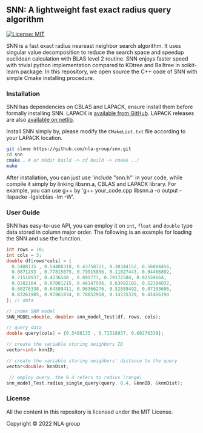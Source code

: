 ## SNN: A lightweight fast exact radius query algorithm

[![License: MIT](https://img.shields.io/badge/License-MIT-yellow.svg)](https://opensource.org/licenses/MIT)

SNN is a fast exact radius neareast neighbor search algorithm. It uses singular value decomposition to reduce the search space and speedup euclidean calculation with BLAS level 2 routine.  SNN enjoys faster speed with trivial python implementation compared to KDtree and Balltree in scikit-learn package. In this repository, we open source the C++ code of SNN with simple Cmake installing procedure. 



### Installation
SNN has dependencies on CBLAS and LAPACK, ensure install them before formally installing SNN. LAPACK is [available from GitHub](https://github.com/Reference-LAPACK/lapack). LAPACK releases are also [available on netlib](http://www.netlib.org/lapack/).

Install SNN simply by, please modify the ``CMakeList.txt`` file according to your LAPACK location.  
```sh
git clone https://github.com/nla-group/snn.git
cd snn
cmake . # or mkdir build -> cd build -> cmake ../
make 
```

After installation, you can just use 'include "snn.h"' in your code, while compile it simply by linking libsnn.a, CBLAS and LAPACK library. 
For example, you can use g++ by 'g++ your_code.cpp libsnn.a -o output -llapacke -lgslcblas -lm -W'.


### User Guide

SNN has easy-to-use API, you can employ it on ``int``, ``float`` and ``double`` type data stored in column major order. The following is an example for loading the SNN and use the function. 

```c++
int rows = 10;
int cols = 3;
double df[rows*cols] = {
  0.5488135 , 0.54488318, 0.43758721, 0.38344152, 0.56804456,
  0.0871293 , 0.77815675, 0.79915856, 0.11827443, 0.94466892,
  0.71518937, 0.4236548 , 0.891773, 0.79172504, 0.92559664,
  0.0202184 , 0.87001215, 0.46147936, 0.63992102, 0.52184832,
  0.60276338, 0.64589411, 0.96366276, 0.52889492, 0.07103606,
  0.83261985, 0.97861834, 0.78052918, 0.14335329, 0.41466194
}; // data

// index SNN model
SNN_MODEL<double, double> snn_model_Test(df, rows, cols);

// query data
double query[cols] = {0.5488135 , 0.71518937, 0.60276338}; 

// create the variable storing neighbors ID 
vector<int> knnID; 

// create the variable storing neighbors' distance to the query
vector<double> knnDist; 

 // employ query. the 0.4 refers to radius (range) 
snn_model_Test.radius_single_query(query, 0.4, &knnID, &knnDist);
```

### License
All the content in this repository is licensed under the MIT License.

Copyright © 2022 NLA group

